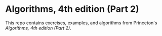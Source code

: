# Algorithms, 4th edition (Part 2)
This repo contains exercises, examples, and algorithms from Princeton's
_Algorithms, 4th edition (Part 2)_.
